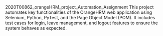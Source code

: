 2020T00862_orangeHRM_project_Automation_Assignment
This project automates key functionalities of the OrangeHRM web application using Selenium, Python, PyTest, and the Page Object Model (POM). It includes test cases for login, leave management, and logout features to ensure the system behaves as expected.
